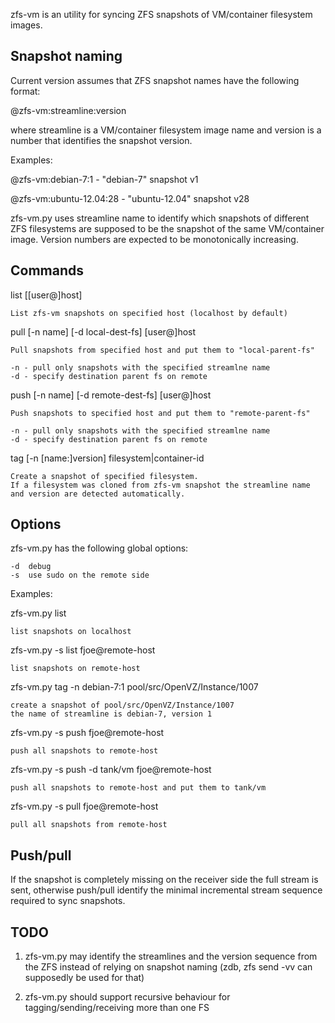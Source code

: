 zfs-vm is an utility for syncing ZFS snapshots of VM/container filesystem images.

Snapshot naming
---------------

Current version assumes that ZFS snapshot names have the following format:

@zfs-vm:streamline:version

where streamline is a VM/container filesystem image name
and version is a number that identifies the snapshot version.

Examples:

@zfs-vm:debian-7:1		- "debian-7" snapshot v1

@zfs-vm:ubuntu-12.04:28		- "ubuntu-12.04" snapshot v28

zfs-vm.py uses streamline name to identify which snapshots of different ZFS
filesystems are supposed to be the snapshot of the same VM/container image.
Version numbers are expected to be monotonically increasing.

Commands
--------

list [[user@]host]

	List zfs-vm snapshots on specified host (localhost by default)

pull [-n name] [-d local-dest-fs] [user@]host

	Pull snapshots from specified host and put them to "local-parent-fs"

	-n - pull only snapshots with the specified streamlne name
	-d - specify destination parent fs on remote

push [-n name] [-d remote-dest-fs] [user@]host

	Push snapshots to specified host and put them to "remote-parent-fs"

	-n - pull only snapshots with the specified streamlne name
	-d - specify destination parent fs on remote

tag [-n [name:]version] filesystem|container-id

	Create a snapshot of specified filesystem.
	If a filesystem was cloned from zfs-vm snapshot the streamline name
	and version are detected automatically.

Options
-------

zfs-vm.py has the following global options:

	-d	debug
	-s	use sudo on the remote side

Examples:

zfs-vm.py list

	list snapshots on localhost

zfs-vm.py -s list fjoe@remote-host

	list snapshots on remote-host

zfs-vm.py tag -n debian-7:1 pool/src/OpenVZ/Instance/1007

	create a snapshot of pool/src/OpenVZ/Instance/1007
	the name of streamline is debian-7, version 1

zfs-vm.py -s push fjoe@remote-host

	push all snapshots to remote-host

zfs-vm.py -s push -d tank/vm fjoe@remote-host

	push all snapshots to remote-host and put them to tank/vm

zfs-vm.py -s pull fjoe@remote-host

	pull all snapshots from remote-host

Push/pull
----------

If the snapshot is completely missing on the receiver side the full stream is sent,
otherwise push/pull identify the minimal incremental stream sequence required to sync
snapshots.

TODO
----

1. zfs-vm.py may identify the streamlines and the version sequence from the ZFS instead
of relying on snapshot naming (zdb, zfs send -vv can supposedly be used for that)

2. zfs-vm.py should support recursive behaviour for tagging/sending/receiving more than
one FS
